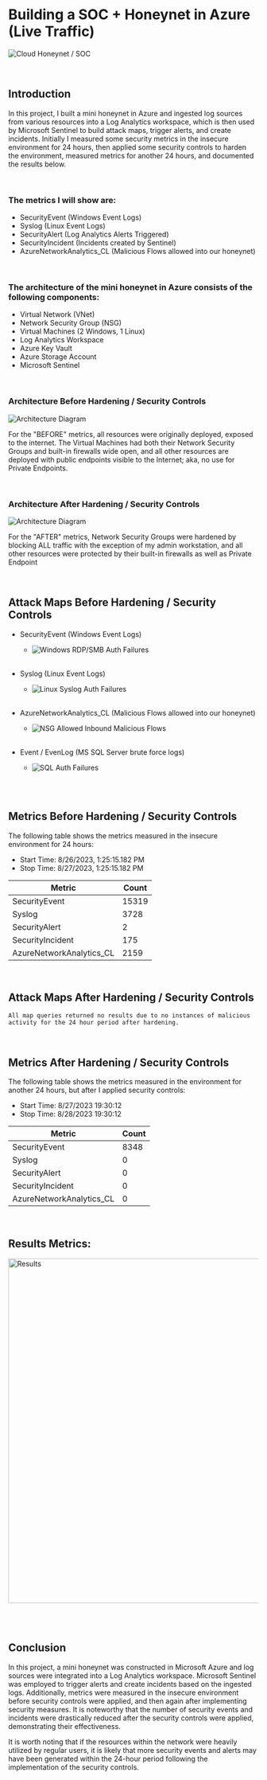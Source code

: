 # Building a SOC + Honeynet in Azure (Live Traffic)
![Cloud Honeynet / SOC](https://github.com/Manny-D/Azure-Honeynet-SOC/assets/99146530/ccf7a1c7-9c85-4a2e-9d32-b5cb78adfaa6)


</br>

## Introduction

In this project, I built a mini honeynet in Azure and ingested log sources from various resources into a Log Analytics workspace, which is then used by Microsoft Sentinel to build attack maps, trigger alerts, and create incidents. Initially I measured some security metrics in the insecure environment for 24 hours, then applied some security controls to harden the environment, measured metrics for another 24 hours, and documented the results below. 

</br>

### The metrics I will show are:

- SecurityEvent (Windows Event Logs)
- Syslog (Linux Event Logs)
- SecurityAlert (Log Analytics Alerts Triggered)
- SecurityIncident (Incidents created by Sentinel)
- AzureNetworkAnalytics_CL (Malicious Flows allowed into our honeynet)

</br>

### The architecture of the mini honeynet in Azure consists of the following components:

- Virtual Network (VNet)
- Network Security Group (NSG)
- Virtual Machines (2 Windows, 1 Linux)
- Log Analytics Workspace
- Azure Key Vault
- Azure Storage Account
- Microsoft Sentinel

</br>

### Architecture Before Hardening / Security Controls
![Architecture Diagram](https://i.imgur.com/aBDwnKb.jpg)
<br>

For the "BEFORE" metrics, all resources were originally deployed, exposed to the internet. The Virtual Machines had both their Network Security Groups and built-in firewalls wide open, and all other resources are deployed with public endpoints visible to the Internet; aka, no use for Private Endpoints.

</br>

### Architecture After Hardening / Security Controls
![Architecture Diagram](https://i.imgur.com/YQNa9Pp.jpg)
<br>

For the "AFTER" metrics, Network Security Groups were hardened by blocking ALL traffic with the exception of my admin workstation, and all other resources were protected by their built-in firewalls as well as Private Endpoint

</br>


## Attack Maps Before Hardening / Security Controls

- SecurityEvent (Windows Event Logs)
  - ![Windows RDP/SMB Auth Failures](https://github.com/Manny-D/Azure-Honeynet-SOC/assets/99146530/1f3583a9-ce1b-4870-b66a-18a1131c88ee)<br><br>

- Syslog (Linux Event Logs)
  - ![Linux Syslog Auth Failures](https://github.com/Manny-D/Azure-Honeynet-SOC/assets/99146530/0550dced-78ff-45f4-8846-c90d9aeb45c1)<br><br>

- AzureNetworkAnalytics_CL (Malicious Flows allowed into our honeynet)
  - ![NSG Allowed Inbound Malicious Flows](https://github.com/Manny-D/Azure-Honeynet-SOC/assets/99146530/0c5eaf9e-38b3-4f38-8be9-688e50d49d1a)<br><br>

- Event / EvenLog (MS SQL Server brute force logs) 
  - ![SQL Auth Failures](https://github.com/Manny-D/Azure-Honeynet-SOC/assets/99146530/64d54819-f953-455a-a7a6-b177b6ec853a)<br><br>

</br>


## Metrics Before Hardening / Security Controls

The following table shows the metrics measured in the insecure environment for 24 hours:
- Start Time: 8/26/2023, 1:25:15.182 PM
- Stop Time: 8/27/2023, 1:25:15.182 PM

| Metric                   | Count
| ------------------------ | -----
| SecurityEvent            | 15319
| Syslog                   | 3728
| SecurityAlert            | 2
| SecurityIncident         | 175
| AzureNetworkAnalytics_CL | 2159

</br>

## Attack Maps After Hardening / Security Controls

```All map queries returned no results due to no instances of malicious activity for the 24 hour period after hardening.```

</br>

## Metrics After Hardening / Security Controls

The following table shows the metrics measured in the environment for another 24 hours, but after I applied security controls:
- Start Time: 8/27/2023 19:30:12
- Stop Time: 8/28/2023 19:30:12

| Metric                   | Count
| ------------------------ | -----
| SecurityEvent            | 8348
| Syslog                   | 0
| SecurityAlert            | 0
| SecurityIncident         | 0
| AzureNetworkAnalytics_CL | 0
</br>

## Results Metrics:</br>
<img width="693" alt="Results" src="https://github.com/Manny-D/Azure-Honeynet-SOC/assets/99146530/af6a8ea8-9526-48a7-8849-fe25feb19a6d)">

</br></br>

## Conclusion

In this project, a mini honeynet was constructed in Microsoft Azure and log sources were integrated into a Log Analytics workspace. Microsoft Sentinel was employed to trigger alerts and create incidents based on the ingested logs. Additionally, metrics were measured in the insecure environment before security controls were applied, and then again after implementing security measures. It is noteworthy that the number of security events and incidents were drastically reduced after the security controls were applied, demonstrating their effectiveness.

It is worth noting that if the resources within the network were heavily utilized by regular users, it is likely that more security events and alerts may have been generated within the 24-hour period following the implementation of the security controls.
